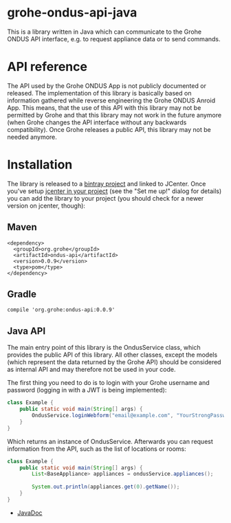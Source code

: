 # grohe-ondus-api-java

This is a library written in Java which can communicate to the Grohe ONDUS API interface, e.g. to request appliance data or to send commands.

# API reference

The API used by the Grohe ONDUS App is not publicly documented or released. The implementation of this library is basically based on
information gathered while reverse engineering the Grohe ONDUS Anroid App. This means, that the use of this API with this library
may not be permitted by Grohe and that this library may not work in the future anymore (when Grohe changes the API interface without
any backwards compatibility). Once Grohe releases a public API, this library may not be needed anymore.

# Installation

The library is released to a [bintray project](https://bintray.com/floriansw/java-libraries/grohe-ondus-api) and linked to JCenter. Once you've setup [jcenter in your project](https://bintray.com/bintray/jcenter) (see the "Set me up!" dialog for details) you can add the library to your project (you should check for a newer version on jcenter, though):

## Maven
```
<dependency>
  <groupId>org.grohe</groupId>
  <artifactId>ondus-api</artifactId>
  <version>0.0.9</version>
  <type>pom</type>
</dependency>
```

## Gradle
```
compile 'org.grohe:ondus-api:0.0.9'
```

## Java API
The main entry point of this library is the OndusService class, which provides the public API of
this library. All other classes, except the models (which represent the data returned by the Grohe
API) should be considered as internal API and may therefore not be used in your code.

The first thing you need to do is to login with your Grohe username and password (logging in with
a JWT is being implemented):

````java
class Example {
    public static void main(String[] args) {
        OndusService.loginWebform("email@example.com", "YourStrongPassword");
    }
}
````

Which returns an instance of OndusService. Afterwards you can request information from the API,
such as the list of locations or rooms:

````java
class Example {
    public static void main(String[] args) {
        List<BaseAppliance> appliances = ondusService.appliances();
        
        System.out.println(appliances.get(0).getName());
    }
}
````
* [JavaDoc](https://floriansw.github.io/grohe-ondus-api-java/org/grohe/ondus/api/OndusService.html)
